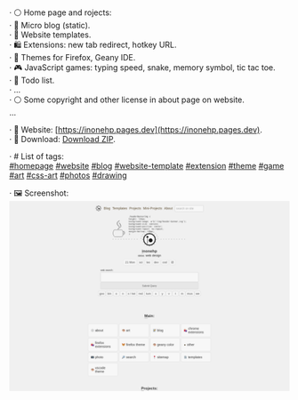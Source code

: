 




· ⚪ Home page and rojects:  
· 📝 Micro blog (static).  
· 📄 Website templates.  
· 🛍 Extensions: new tab redirect, hotkey URL.  
· 🎨 Themes for Firefox, Geany IDE.  
· 🎮 JavaScript games: typing speed, snake, memory symbol, tic tac toe.  
· 📝 Todo list.  
· ...  
· ⚪ Some copyright and other license in about page on website.  
...  

· 🔗 Website: [https://inonehp.pages.dev](https://inonehp.pages.dev).  
· 💾 Download: [Download ZIP](https://github.com/inonehp/inonehp.pages.dev/archive/refs/heads/main.zip).  

· # List of tags:  
[#homepage](https://github.com/topics/homepage?s=updated)
[#website](https://github.com/topics/website?s=updated)
[#blog](https://github.com/topics/blog?s=updated)
[#website-template](https://github.com/topics/website-template?s=updated)
[#extension](https://github.com/topics/extension?s=updated)
[#theme](https://github.com/topics/theme?s=updated)
[#game](https://github.com/topics/game?s=updated)
[#art](https://github.com/topics/art?s=updated)
[#css-art](https://github.com/topics/css-art?s=updated)
[#photos](https://github.com/topics/photos?s=updated)
[#drawing](https://github.com/topics/drawing?s=updated)

  
· 🖼️ Screenshot:  
![screenshot](/img/screenshot.png)  
 
